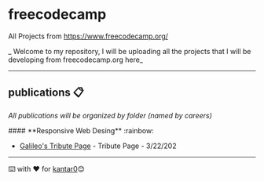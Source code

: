 # freecodecamp
All Projects from https://www.freecodecamp.org/

_
Welcome to my repository, I will be uploading all the projects that I will be developing from freecodecamp.org here_

---

## publications 📋

_All publications will be organized by folder (named by careers)_


<p>#### **Responsive Web Desing** :rainbow:

* [Galileo's Tribute Page](https://kantar0.github.io/freecodecamp/responsive-web-design/tribute-page/) - Tribute Page - 3/22/202


---
⌨️ with ❤️ for [kantar0](https://github.com/kantar0)😊
